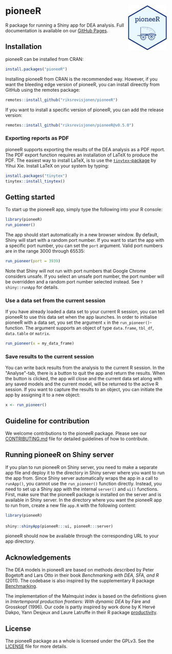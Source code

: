 # pioneeR <a href="https://riksrevisjonen.github.io/pioneeR/"><img src="man/figures/logo.png" align="right" height="139" /></a>

R package for running a Shiny app for DEA analysis. Full documentation is available on our [GitHub Pages](https://riksrevisjonen.github.io/pioneeR/).

## Installation

pioneeR can be installed from CRAN:

```r
install.packages("pioneeR")
```

Installing pioneeR from CRAN is the recommended way. However, if you want the bleeding edge version of pioneeR, you can install direectly from GitHub using the remotes package:

```r
remotes::install_github("riksrevisjonen/pioneeR")
```

If you want to install a specific version of pioneeR, you can add the release version:

```r
remotes::install_github("riksrevisjonen/pioneeR@v0.5.0")
```

### Exporting reports as PDF

pioneeR supports exporting the results of the DEA analysis as a PDF report. The PDF export function requires an installation of LaTeX to produce the PDF. The easiest way to install LaTeX, is to use the [`tinytex`-package](https://yihui.org/tinytex/) by Yihui Xie. Install LaTeX on your system by typing:

```r
install.packages("tinytex")
tinytex::install_tinytex()
```

## Getting started

To start up the pioneeR app, simply type the following into your R console:

```r
library(pioneeR)
run_pioneer()
```

The app should start automatically in a new browser window. By default, Shiny will start with a random port number. If you want to start the app with a specific port number, you can set the `port` argument. Valid port numbers are in the range 3000 through 65535:

```r
run_pioneer(port = 3939)
```

Note that Shiny will not run with port numbers that Google Chrome considers unsafe. If you select an unsafe port number, the port number will be overridden and a random port number selected instead. See `?shiny::runApp` for details.

### Use a data set from the current session

If you have already loaded a data set to your current R session, you can tell pioneeR to use this data set when the app launches. In order to initialise pioneeR with a data set, you set the argument `x` in the `run_pioneer()`-function. The argument supports an object of type `data.frame`, `tbl_df`, `data.table` or `matrix`.

```r
run_pioneer(x = my_data_frame)
```

### Save results to the current session

You can write back results from the analysis to the current R session. In the "Analyse"-tab, there is a button to quit the app and return the results. When the button is clicked, the app will close and the current data set along with any saved models and the current model, will be returned to the active R session. If you want to capture the results to an object, you can initiate the app by assigning it to a new object:

```r
x <- run_pioneer()
```

## Guideline for contribution

We welcome contributions to the pioneeR package. Please see our [CONTRIBUTING.md](CONTRIBUTING.md) file for detailed guidelines of how to contribute.

## Running pioneeR on Shiny server

If you plan to run pioneeR on Shiny server, you need to make a separate app file and deploy it to the directory in Shiny server where you want to run the app from. Since Shiny server automatically wraps the app in a call to `runApp()`, you cannot use the `run_pioneer()` function directly. Instead, you need to set up a Shiny app with the internal `server()` and `ui()` functions. First, make sure that the pioneeR package is installed on the server and is available in Shiny server. In the directory where you want the pioneeR app to run from, create a new file `app.R` with the following content:

```r
library(pioneeR)

shiny::shinyApp(pioneeR:::ui, pioneeR:::server)
```

pioneeR should now be available through the corresponding URL to your app directory.

## Acknowledgements
 
The DEA models in pioneeR are based on methods described by Peter Bogetoft and Lars Otto in their book *Benchmarking with DEA, SFA, and R* (2011). The codebase is also inspired by the supplementary R package [Benchmarking](https://CRAN.R-project.org/package=Benchmarking).

The implementation of the Malmquist index is based on the definitions given in *Intertemporal production frontiers: With dynamic DEA* by Färe and Grosskopf (1996). Our code is partly inspired by work done by K Hervé Dakpo, Yann Desjeux and Laure Latruffe in their R package [productivity](https://CRAN.R-project.org/package=productivity).

## License

The pioneeR package as a whole is licensed under the GPLv3. See the [LICENSE](LICENSE) file for more details.
